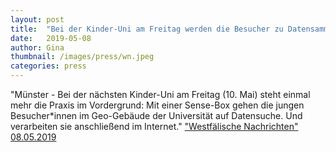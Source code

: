 ```yaml
---
layout: post
title:  "Bei der Kinder-Uni am Freitag werden die Besucher zu Datensammlern - Aus der Welt in den Computer"
date:   2019-05-08 
author: Gina
thumbnail: /images/press/wn.jpeg
categories: press
---
```

"Münster - Bei der nächsten Kinder-Uni am Freitag (10. Mai) steht einmal mehr die Praxis im Vordergrund: Mit einer Sense-Box gehen die jungen Besucher\*innen im Geo-Gebäude der Universität auf Datensuche. Und verarbeiten sie anschließend im Internet."
<a href="https://www.wn.de/Muenster/Muenster/3768881-Bei-der-Kinder-Uni-am-Freitag-werden-die-Besucher-zu-Datensammlern-Aus-der-Welt-in-den-Computer">"Westfälische Nachrichten" 08.05.2019</a>
